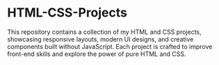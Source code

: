 # HTML-CSS-Projects
This repository contains a collection of my HTML and CSS projects, showcasing responsive layouts, modern UI designs, and creative components built without JavaScript. Each project is crafted to improve front-end skills and explore the power of pure HTML and CSS.
